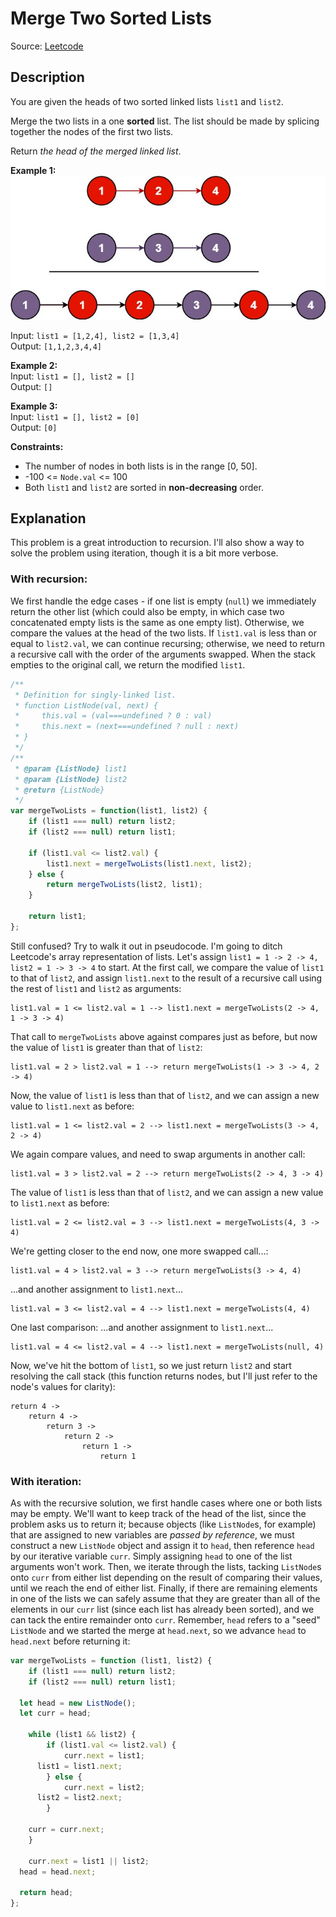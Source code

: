 # Merge Two Sorted Lists
Source: [Leetcode](https://leetcode.com/problems/merge-two-sorted-lists/)

## Description
You are given the heads of two sorted linked lists `list1` and `list2`.

Merge the two lists in a one **sorted** list. The list should be made by splicing together the nodes of the first two lists.

Return *the head of the merged linked list*.

**Example 1:**  
![Example 1 diagram](./merge_ex1.jpg)

Input: `list1 = [1,2,4], list2 = [1,3,4]`  
Output: `[1,1,2,3,4,4]`

**Example 2:**  
Input: `list1 = [], list2 = []`  
Output: `[]`

**Example 3:**  
Input: `list1 = [], list2 = [0]`  
Output: `[0]`

**Constraints:**
- The number of nodes in both lists is in the range [0, 50].
- -100 <= `Node.val` <= 100
- Both `list1` and `list2` are sorted in **non-decreasing** order.

## Explanation
This problem is a great introduction to recursion. I'll also show a way to solve the problem using iteration, though it is a bit more verbose.

### With recursion: 
We first handle the edge cases - if one list is empty (`null`) we immediately return the other list (which could also be empty, in which case two concatenated empty lists is the same as one empty list). Otherwise, we compare the values at the head of the two lists. If `list1.val` is less than or equal to `list2.val`, we can continue recursing; otherwise, we need to return a recursive call with the order of the arguments swapped. When the stack empties to the original call, we return the modified `list1`.
```javascript
/**
 * Definition for singly-linked list.
 * function ListNode(val, next) {
 *     this.val = (val===undefined ? 0 : val)
 *     this.next = (next===undefined ? null : next)
 * }
 */
/**
 * @param {ListNode} list1
 * @param {ListNode} list2
 * @return {ListNode}
 */
var mergeTwoLists = function(list1, list2) {
	if (list1 === null) return list2;
	if (list2 === null) return list1;

	if (list1.val <= list2.val) {
		list1.next = mergeTwoLists(list1.next, list2);
	} else {
		return mergeTwoLists(list2, list1);
	}
	
	return list1;
};
```

Still confused? Try to walk it out in pseudocode. I'm going to ditch Leetcode's array representation of lists.
Let's assign `list1 = 1 -> 2 -> 4, list2 = 1 -> 3 -> 4` to start. At the first call, we compare the value of `list1` to that of `list2`, and assign `list1.next` to the result of a recursive call using the rest of `list1` and `list2` as arguments:
```
list1.val = 1 <= list2.val = 1 --> list1.next = mergeTwoLists(2 -> 4, 1 -> 3 -> 4)
```

That call to `mergeTwoLists` above against compares just as before, but now the value of `list1` is greater than that of `list2`:
```
list1.val = 2 > list2.val = 1 --> return mergeTwoLists(1 -> 3 -> 4, 2 -> 4)
```

Now, the value of `list1` is less than that of `list2`, and we can assign a new value to `list1.next` as before:
```
list1.val = 1 <= list2.val = 2 --> list1.next = mergeTwoLists(3 -> 4, 2 -> 4)
```

We again compare values, and need to swap arguments in another call:
```
list1.val = 3 > list2.val = 2 --> return mergeTwoLists(2 -> 4, 3 -> 4)
```

The value of `list1` is less than that of `list2`, and we can assign a new value to `list1.next` as before:
```
list1.val = 2 <= list2.val = 3 --> list1.next = mergeTwoLists(4, 3 -> 4)
```

We're getting closer to the end now, one more swapped call...:
```
list1.val = 4 > list2.val = 3 --> return mergeTwoLists(3 -> 4, 4)
```

...and another assignment to `list1.next`...
```
list1.val = 3 <= list2.val = 4 --> list1.next = mergeTwoLists(4, 4)
```

One last comparison:
...and another assignment to `list1.next`...
```
list1.val = 4 <= list2.val = 4 --> list1.next = mergeTwoLists(null, 4)
```

Now, we've hit the bottom of `list1`, so we just return `list2` and start resolving the call stack (this function returns nodes, but I'll just refer to the node's values for clarity):
```
return 4 ->
	return 4 ->
		return 3 ->
			return 2 ->
				return 1 ->
					return 1
```

### With iteration:
As with the recursive solution, we first handle cases where one or both lists may be empty. We'll want to keep track of the head of the list, since the problem asks us to return it; because objects (like `ListNode`s, for example) that are assigned to new variables are *passed by reference*, we must construct a new `ListNode` object and assign it to `head`, then reference `head` by our iterative variable `curr`. Simply assigning `head` to one of the list arguments won't work. Then, we iterate through the lists, tacking `ListNode`s onto `curr` from either list depending on the result of comparing their values, until we reach the end of either list. Finally, if there are remaining elements in one of the lists we can safely assume that they are greater than all of the elements in our `curr` list (since each list has already been sorted), and we can tack the entire remainder onto `curr`. Remember, `head` refers to a "seed" `ListNode` and we started the merge at `head.next`, so we advance `head` to `head.next` before returning it:
```javascript
var mergeTwoLists = function (list1, list2) {
	if (list1 === null) return list2;
	if (list2 === null) return list1;
    
  let head = new ListNode();
  let curr = head;

	while (list1 && list2) {
		if (list1.val <= list2.val) {
			curr.next = list1;
      list1 = list1.next;
		} else {
			curr.next = list2;
      list2 = list2.next;
		}
        
    curr = curr.next;
	}

	curr.next = list1 || list2;
  head = head.next;
	
  return head;
};
```